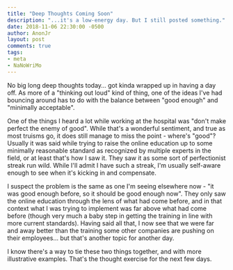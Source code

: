 ```yaml
---
title: "Deep Thoughts Coming Soon"
description: "...it's a low-energy day. But I still posted something."
date: 2018-11-06 22:30:00 -0500
author: AnonJr
layout: post
comments: true
tags:
- meta
- NaNoWriMo
---
```


No big long deep thoughts today&hellip; got kinda wrapped up in having a day off. As more of a "thinking out loud" kind of thing, one of the ideas I've had bouncing around has to do with the balance between "good enough" and "minimally acceptable".

One of the things I heard a lot while working at the hospital was "don't make perfect the enemy of good". While that's a wonderful sentiment, and true as most truisms go, it does still manage to miss the point - where's "good"? Usually it was said while trying to raise the online education up to some minimally reasonable standard as recognized by multiple experts in the field, or at least that's how I saw it. They saw it as some sort of perfectionist streak run wild. While I'll admit I have such a streak, I'm usually self-aware enough to see when it's kicking in and compensate.

I suspect the problem is the same as one I'm seeing elsewhere now - "it was good enough before, so it should be good enough now". They only saw the online education through the lens of what had come before, and in that context what I was trying to implement was far above what had come before (though very much a baby step in getting the training in line with more current standards). Having said all that, I now see that we were far and away better than the training some other companies are pushing on their employees&hellip; but that's another topic for another day.

I know there's a way to tie these two things together, and with more illustrative examples. That's the thought exercise for the next few days.